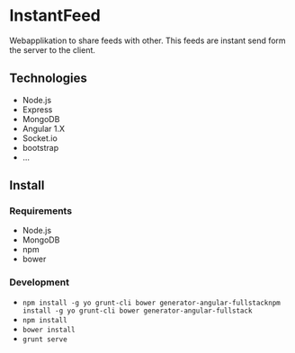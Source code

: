 # InstantFeed

Webapplikation to share feeds with other. This feeds are instant send form the server to the client.

## Technologies
- Node.js
- Express
- MongoDB
- Angular 1.X
- Socket.io
- bootstrap
- ...

## Install
### Requirements
- Node.js
- MongoDB
- npm
- bower

### Development
- `npm install -g yo grunt-cli bower generator-angular-fullstacknpm install -g yo grunt-cli bower generator-angular-fullstack`
- `npm install`
- `bower install`
- `grunt serve`
